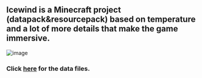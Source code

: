 ## Icewind is a Minecraft project (datapack&resourcepack) based on temperature and a lot of more details that make the game immersive.
![image](https://github.com/user-attachments/assets/c2242776-46dd-4135-9e04-c81093c52958)

### Click [here](https://github.com/Lepek8777/icewind_data) for the data files.
